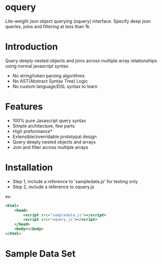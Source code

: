 oquery
======
Lite-weight json object querying (oquery) interface. Specify deep json queries, joins and filtering at less than 1k.

# Introduction
Query deeply nested objects and joins across multiple array 
relationships using normal javascript syntax. 

- No string/token parsing algorithms
- No AST(Abstract Syntax Tree) Logic
- No custom language/DSL syntax to learn

# Features
- 100% pure Javascript query syntax
- Simple architecture, few parts
- High preformance*
- Extensible/overridable prototypal design
- Query deeply nested objects and arrays
- Join and filter across multiple arrays


# Installation
- Step 1, include a reference to 'sampledata.js' for testing only
- Step 2, include a reference to oquery.js

ex:
```xml
<html>
	<head>
		<script src="sampledata.js"></script>
		<script src="oquery.js"></script>
	</head>
	<body></body>
</html>
```

# Sample Data Set


